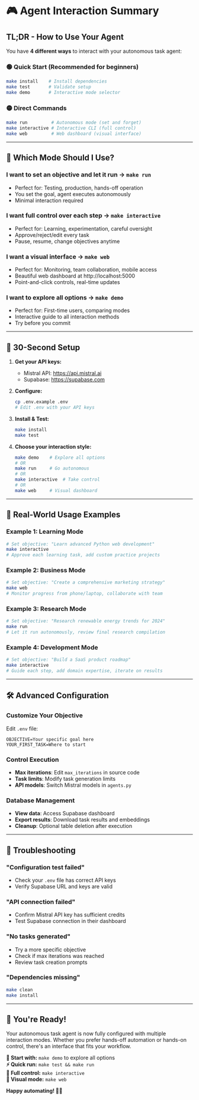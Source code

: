# 🎮 Agent Interaction Summary

## TL;DR - How to Use Your Agent

You have **4 different ways** to interact with your autonomous task agent:

### 🟢 **Quick Start (Recommended for beginners)**
```bash
make install    # Install dependencies
make test       # Validate setup  
make demo       # Interactive mode selector
```

### 🟡 **Direct Commands**
```bash
make run         # Autonomous mode (set and forget)
make interactive # Interactive CLI (full control)
make web         # Web dashboard (visual interface)
```

---

## 🎯 Which Mode Should I Use?

### **I want to set an objective and let it run** → `make run`
- Perfect for: Testing, production, hands-off operation
- You set the goal, agent executes autonomously
- Minimal interaction required

### **I want full control over each step** → `make interactive`  
- Perfect for: Learning, experimentation, careful oversight
- Approve/reject/edit every task
- Pause, resume, change objectives anytime

### **I want a visual interface** → `make web`
- Perfect for: Monitoring, team collaboration, mobile access
- Beautiful web dashboard at http://localhost:5000
- Point-and-click controls, real-time updates

### **I want to explore all options** → `make demo`
- Perfect for: First-time users, comparing modes
- Interactive guide to all interaction methods
- Try before you commit

---

## 🚀 30-Second Setup

1. **Get your API keys:**
   - Mistral API: https://api.mistral.ai
   - Supabase: https://supabase.com

2. **Configure:**
   ```bash
   cp .env.example .env
   # Edit .env with your API keys
   ```

3. **Install & Test:**
   ```bash
   make install
   make test
   ```

4. **Choose your interaction style:**
   ```bash
   make demo    # Explore all options
   # OR
   make run     # Go autonomous
   # OR  
   make interactive  # Take control
   # OR
   make web     # Visual dashboard
   ```

---

## 📱 Real-World Usage Examples

### **Example 1: Learning Mode**
```bash
# Set objective: "Learn advanced Python web development"
make interactive
# Approve each learning task, add custom practice projects
```

### **Example 2: Business Mode**  
```bash
# Set objective: "Create a comprehensive marketing strategy"
make web
# Monitor progress from phone/laptop, collaborate with team
```

### **Example 3: Research Mode**
```bash
# Set objective: "Research renewable energy trends for 2024"
make run
# Let it run autonomously, review final research compilation
```

### **Example 4: Development Mode**
```bash
# Set objective: "Build a SaaS product roadmap"
make interactive
# Guide each step, add domain expertise, iterate on results
```

---

## 🛠️ Advanced Configuration

### **Customize Your Objective**
Edit `.env` file:
```env
OBJECTIVE=Your specific goal here
YOUR_FIRST_TASK=Where to start
```

### **Control Execution**
- **Max iterations**: Edit `max_iterations` in source code
- **Task limits**: Modify task generation limits
- **API models**: Switch Mistral models in `agents.py`

### **Database Management**
- **View data**: Access Supabase dashboard
- **Export results**: Download task results and embeddings
- **Cleanup**: Optional table deletion after execution

---

## 🔧 Troubleshooting

### **"Configuration test failed"**
- Check your `.env` file has correct API keys
- Verify Supabase URL and keys are valid

### **"API connection failed"**
- Confirm Mistral API key has sufficient credits
- Test Supabase connection in their dashboard

### **"No tasks generated"**
- Try a more specific objective
- Check if max iterations was reached
- Review task creation prompts

### **"Dependencies missing"**
```bash
make clean
make install
```

---

## 🎉 You're Ready!

Your autonomous task agent is now fully configured with multiple interaction modes. Whether you prefer hands-off automation or hands-on control, there's an interface that fits your workflow.

**🚀 Start with:** `make demo` to explore all options  
**⚡ Quick run:** `make test && make run`  
**🎯 Full control:** `make interactive`  
**📱 Visual mode:** `make web`

**Happy automating! 🤖✨**
